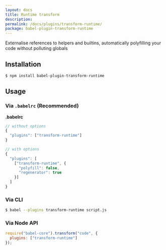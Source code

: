 ```yaml
---
layout: docs
title: Runtime transform
description:
permalink: /docs/plugins/transform-runtime/
package: babel-plugin-transform-runtime
---
```


Externalise references to helpers and builtins, automatically polyfilling your code without polluting globals

## Installation

```sh
$ npm install babel-plugin-transform-runtime
```

## Usage

### Via `.babelrc` (Recommended)

**.babelrc**

```js
// without options
{
  "plugins": ["transform-runtime"]
}

// with options
{
  "plugins": [
    ["transform-runtime", {
      "polyfill": false,
      "regenerator": true
    }]
  ]
}
```

### Via CLI

```sh
$ babel --plugins transform-runtime script.js
```

### Via Node API

```javascript
require("babel-core").transform("code", {
  plugins: ["transform-runtime"]
});
```
